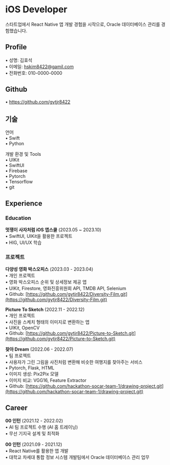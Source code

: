 # iOS Developer
스타트업에서 React Native 앱 개발 경험을 시작으로, Oracle 데이터베이스 관리를 경험했습니다.

## Profile
• 성명: 김효석  
• 이메일: hskim8422@gamil.com  
• 전화번호: 010-0000-0000

## Github
• https://github.com/gytjr8422

##  기술
언어  
• Swift  
• Python

개발 환경 및 Tools  
• UIKit  
• SwiftUI  
• Firebase  
• Pytorch  
• Tensorflow  
• git

## Experience
### **Education**
**멋쟁이 사자처럼 iOS 앱스쿨** (2023.05 ~ 2023.10)  
• SwiftUI, UIKit을 활용한 프로젝트  
• HIG, UI/UX 학습

### **프로젝트**
**다양성 영화 박스오피스** (2023.03 - 2023.04)  
• 개인 프로젝트  
• 영화 박스오피스 순위 및 상세정보 제공 앱  
• UIKit, Firestore, 영화진흥위원회 API, TMDB API, Selenium  
• Github: [https://github.com/gytjr8422/Diversity-Film.git](https://github.com/gytjr8422/Diversity-Film.git)

**Picture To Sketch** (2022.11 - 2022.12)   
• 개인 프로젝트  
• 사진을 스케치 형태의 이미지로 변환하는 앱  
• UIKit, OpenCV  
• Github: [https://github.com/gytjr8422/Picture-to-Sketch.git](https://github.com/gytjr8422/Picture-to-Sketch.git)

**찾아 Dream** (2022.06 - 2022.07)  
• 팀 프로젝트  
• 사용자가 그린 그림을 사진처럼 변환해 비슷한 여행지를 찾아주는 서비스  
• Pytorch, Flask, HTML  
• 이미지 생성: Pix2Pix 모델  
• 이미지 비교: VGG16, Feature Extractor  
• Github: [https://github.com/hackathon-socar-team-1/drawing-project.git](https://github.com/hackathon-socar-team-1/drawing-project.git)

## **Career**
**00 인턴**  (2021.12 - 2022.02)  
• AI 팀 프로젝트 수행 (AI 홈 트레이닝)  
• 무선 기지국 설계 및 최적화

**00 인턴**  (2021.09 - 2021.12)  
• React Native를 활용한 앱 개발  
• 대학교 차세대 통합 정보 시스템 개발팀에서 Oracle 데이터베이스 관리 업무
